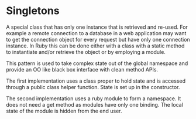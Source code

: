 # Singletons

A special class that has only one instance that is retrieved and re-used. For example a remote connection to a database in a web application may want to get the connection object for every request but have only one connection instance. In Ruby this can be done either with a class with a static method to instantiate and/or retrieve the object or by employing a module. 

This pattern is used to take complex state out of the global namespace and provide an OO like black box interface with clean method APIs.

The first implementation uses a class proper to hold state and is accessed through a public class helper function. State is set up in the constructor.

The second implementation uses a ruby module to form a namespace. It does not need a get method  as modules have only one binding. The local state of the module is hidden from the end user.
